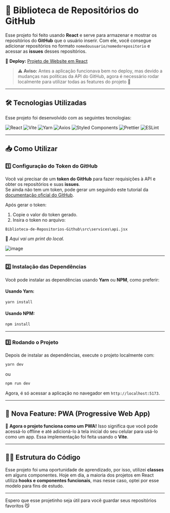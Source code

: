 # 🚀 Biblioteca de Repositórios do GitHub

Esse projeto foi feito usando **React** e serve para armazenar e mostrar os repositórios do **GitHub** que o usuário inserir. Com ele, você consegue adicionar repositórios no formato `nomedousuario/nomedorepositorio` e acessar as **issues** desses repositórios. 

🔗 **Deploy:** [Projeto de Website em React](https://projeto-de-website-em-react.vercel.app/)

> ⚠ **Aviso:** Antes a aplicação funcionava bem no deploy, mas devido a mudanças nas políticas da API do GitHub, agora é necessário rodar localmente para utilizar todas as features do projeto 🥺

---

## 🛠 Tecnologias Utilizadas

Esse projeto foi desenvolvido com as seguintes tecnologias:

![React](https://img.shields.io/badge/React-61DAFB?style=for-the-badge&logo=react&logoColor=black)
![Vite](https://img.shields.io/badge/Vite-FF4A00?style=for-the-badge&logo=vite&logoColor=white)
![Yarn](https://img.shields.io/badge/Yarn-2C8EBB?style=for-the-badge&logo=yarn&logoColor=white)
![Axios](https://img.shields.io/badge/Axios-5A29E4?style=for-the-badge&logo=axios&logoColor=white)
![Styled Components](https://img.shields.io/badge/Styled_Components-DB7093?style=for-the-badge&logo=styled-components&logoColor=white)
![Prettier](https://img.shields.io/badge/Prettier-F7B93E?style=for-the-badge&logo=prettier&logoColor=black)
![ESLint](https://img.shields.io/badge/ESLint-4B32C3?style=for-the-badge&logo=eslint&logoColor=white)

---

## 📥 Como Utilizar

### 1️⃣ **Configuração do Token do GitHub**

Você vai precisar de um **token do GitHub** para fazer requisições à API e obter os repositórios e suas **issues**.  
Se ainda não tem um token, pode gerar um seguindo este tutorial da [documentação oficial do GitHub](https://docs.github.com/pt/authentication/keeping-your-account-and-data-secure/creating-a-personal-access-token).

Após gerar o token:
1. Copie o valor do token gerado.
2. Insira o token no arquivo:
   
```
Biblioteca-de-Repositorios-Github\src\services\api.jsx
```
   
📸 _Aqui vai um print do local._

![image](https://github.com/user-attachments/assets/4cbbd506-16ba-43d3-b367-21f7ec613269)

---

### 2️⃣ **Instalação das Dependências**

Você pode instalar as dependências usando **Yarn** ou **NPM**, como preferir:

#### Usando Yarn:
```bash
yarn install
```

#### Usando NPM:
```bash
npm install
```

---

### 3️⃣ **Rodando o Projeto**

Depois de instalar as dependências, execute o projeto localmente com:

```bash
yarn dev
```
ou
```bash
npm run dev
```

Agora, é só acessar a aplicação no navegador em `http://localhost:5173`.

---

## 🌟 Nova Feature: **PWA (Progressive Web App)**  

🚀 **Agora o projeto funciona como um PWA!** Isso significa que você pode acessá-lo offline e até adicioná-lo à tela inicial do seu celular para usá-lo como um app. Essa implementação foi feita usando o **Vite**.

---

## 🧑‍💻 Estrutura do Código

Esse projeto foi uma oportunidade de aprendizado, por isso, utilizei **classes** em alguns componentes. Hoje em dia, a maioria dos projetos em React utiliza **hooks e componentes funcionais**, mas nesse caso, optei por esse modelo para fins de estudo.

---

Espero que esse projetinho seja útil para você guardar seus repositórios favoritos 😼
